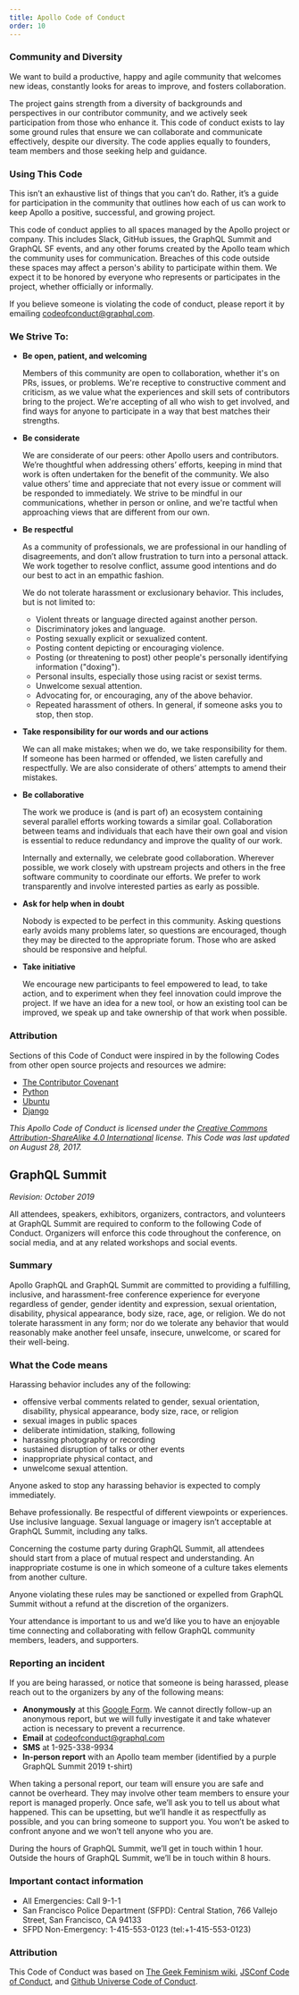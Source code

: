 ```yaml
---
title: Apollo Code of Conduct
order: 10
---
```

### Community and Diversity

We want to build a productive, happy and agile community that welcomes new ideas, constantly looks for areas to improve, and fosters collaboration. 

The project gains strength from a diversity of backgrounds and perspectives in our contributor community, and we actively seek participation from those who enhance it. This code of conduct exists to lay some ground rules that ensure we can collaborate and communicate effectively, despite our diversity. The code applies equally to founders, team members and those seeking help and guidance.

### Using This Code

This isn’t an exhaustive list of things that you can’t do. Rather, it’s a guide for participation in the community that outlines how each of us can work to keep Apollo a positive, successful, and growing project. 

This code of conduct applies to all spaces managed by the Apollo project or company. This includes Slack, GitHub issues, the GraphQL Summit and GraphQL SF events, and any other forums created by the Apollo team which the community uses for communication. Breaches of this code outside these spaces may affect a person's ability to participate within them. We expect it to be honored by everyone who represents or participates in the project, whether officially or informally.

If you believe someone is violating the code of conduct, please report it by emailing [codeofconduct@graphql.com](mailto:codeofconduct@graphql.com). 

### We Strive To:

- **Be open, patient, and welcoming**

    Members of this community are open to collaboration, whether it's on PRs, issues, or problems. We're receptive to constructive comment and criticism, as we value what the experiences and skill sets of contributors bring to the project. We're accepting of all who wish to get involved, and find ways for anyone to participate in a way that best matches their strengths.
  
- **Be considerate**

    We are considerate of our peers: other Apollo users and contributors. We’re thoughtful when addressing others’ efforts, keeping in mind that work is often undertaken for the benefit of the community. We also value others’ time and appreciate that not every issue or comment will be responded to immediately. We strive to be mindful in our communications, whether in person or online, and we're tactful when approaching views that are different from our own.
    
- **Be respectful**

    As a community of professionals, we are professional in our handling of disagreements, and don’t allow frustration to turn into a personal attack. We work together to resolve conflict, assume good intentions and do our best to act in an empathic fashion. 

    We do not tolerate harassment or exclusionary behavior. This includes, but is not limited to:
  - Violent threats or language directed against another person.
  - Discriminatory jokes and language.
  - Posting sexually explicit or sexualized content.
  - Posting content depicting or encouraging violence. 
  - Posting (or threatening to post) other people's personally identifying information ("doxing").
  - Personal insults, especially those using racist or sexist terms.
  - Unwelcome sexual attention.
  - Advocating for, or encouraging, any of the above behavior.
  - Repeated harassment of others. In general, if someone asks you to stop, then stop.
  
- **Take responsibility for our words and our actions**

    We can all make mistakes; when we do, we take responsibility for them. If someone has been harmed or offended, we listen carefully and respectfully. We are also considerate of others’ attempts to amend their mistakes.
    
- **Be collaborative**  

    The work we produce is (and is part of) an ecosystem containing several parallel efforts working towards a similar goal. Collaboration between teams and individuals that each have their own goal and vision is essential to reduce redundancy and improve the quality of our work. 
    
    Internally and externally, we celebrate good collaboration. Wherever possible, we work closely with upstream projects and others in the free software community to coordinate our efforts. We prefer to work transparently and involve interested parties as early as possible.
    
- **Ask for help when in doubt**

    Nobody is expected to be perfect in this community. Asking questions early avoids many problems later, so questions are encouraged, though they may be directed to the appropriate forum. Those who are asked should be responsive and helpful.
    
- **Take initiative** 

    We encourage new participants to feel empowered to lead, to take action, and to experiment when they feel innovation could improve the project. If we have an idea for a new tool, or how an existing tool can be improved, we speak up and take ownership of that work when possible. 
    
### Attribution

Sections of this Code of Conduct were inspired in by the following Codes from other open source projects and resources we admire:  

- [The Contributor Covenant](http://contributor-covenant.org/version/1/4/)
- [Python](https://www.python.org/psf/codeofconduct/)
- [Ubuntu](http://www.ubuntu.com/about/about-ubuntu/conduct)
- [Django](https://www.djangoproject.com/conduct/)

*This Apollo Code of Conduct is licensed under the [Creative Commons Attribution-ShareAlike 4.0 International](https://creativecommons.org/licenses/by-sa/4.0/) license. This Code was last updated on August 28, 2017.* 

## GraphQL Summit

*Revision: October 2019*

All attendees, speakers, exhibitors, organizers, contractors, and volunteers at GraphQL Summit are required to conform to the following Code of Conduct. Organizers will enforce this code throughout the conference, on social media, and at any related workshops and social events.

### Summary

Apollo GraphQL and GraphQL Summit are committed to providing a fulfilling, inclusive, and harassment-free conference experience for everyone regardless of gender, gender identity and expression, sexual orientation, disability, physical appearance, body size, race, age, or religion. We do not tolerate harassment in any form; nor do we tolerate any behavior that would reasonably make another feel unsafe, insecure, unwelcome, or scared for their well-being. 

### What the Code means

Harassing behavior includes any of the following: 

* offensive verbal comments related to gender, sexual orientation, disability, physical appearance, body size, race, or religion
* sexual images in public spaces
* deliberate intimidation, stalking, following
* harassing photography or recording
* sustained disruption of talks or other events
* inappropriate physical contact, and 
* unwelcome sexual attention.

Anyone asked to stop any harassing behavior is expected to comply immediately.

Behave professionally. Be respectful of different viewpoints or experiences. Use inclusive language. Sexual language or imagery isn’t acceptable at GraphQL Summit, including any talks.

Concerning the costume party during GraphQL Summit, all attendees should start from a place of mutual respect and understanding. An inappropriate costume is one in which someone of a culture takes elements from another culture.

Anyone violating these rules may be sanctioned or expelled from GraphQL Summit without a refund at the discretion of the organizers.

Your attendance is important to us and we’d like you to have an enjoyable time connecting and collaborating with fellow GraphQL community members, leaders, and supporters.

### Reporting an incident

If you are being harassed, or notice that someone is being harassed, please reach out to the organizers by any of the following means:

* **Anonymously** at this [Google Form](https://forms.gle/9fu3qJXBRJSpqE9M9). We cannot directly follow-up an anonymous report, but we will fully investigate it and take whatever action is necessary to prevent a recurrence.
* **Email** at [codeofconduct@graphql.com](mailto:codeofconduct@graphql.com)
* **SMS** at 1-925-338-9934
* **In-person report** with an Apollo team member (identified by a purple GraphQL Summit 2019 t-shirt)

When taking a personal report, our team will ensure you are safe and cannot be overheard. They may involve other team members to ensure your report is managed properly. Once safe, we’ll ask you to tell us about what happened. This can be upsetting, but we’ll handle it as respectfully as possible, and you can bring someone to support you. You won’t be asked to confront anyone and we won’t tell anyone who you are.

During the hours of GraphQL Summit, we’ll get in touch within 1 hour. Outside the hours of GraphQL Summit, we’ll be in touch within 8 hours.

### Important contact information

* All Emergencies:  Call 9-1-1
* San Francisco Police Department (SFPD):  Central Station, 766 Vallejo Street, San Francisco, CA 94133
* SFPD Non-Emergency:  1-415-553-0123 (tel:+1-415-553-0123)

### Attribution

This Code of Conduct was based on [The Geek Feminism wiki](http://geekfeminism.wikia.com/wiki/Conference_anti-harassment/Policy), [JSConf Code of Conduct](http://jsconf.com/codeofconduct.html), and [Github Universe Code of Conduct](https://githubuniverse.com/code-of-conduct/). 

